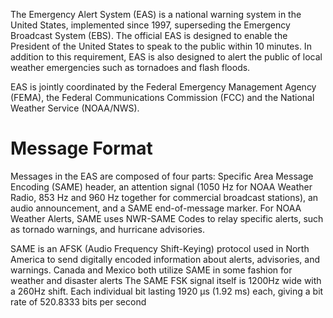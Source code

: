 The Emergency Alert System (EAS) is a national warning system in the United States, implemented since 1997, superseding the Emergency Broadcast System (EBS). The official EAS is designed to enable the President of the United States to speak to the public within 10 minutes. In addition to this requirement, EAS is also designed to alert the public of local weather emergencies such as tornadoes and flash floods.

EAS is jointly coordinated by the Federal Emergency Management Agency (FEMA), the Federal Communications Commission (FCC) and the National Weather Service (NOAA/NWS).

# Message Format
Messages in the EAS are composed of four parts: Specific Area Message Encoding (SAME) header, an attention signal (1050 Hz for NOAA Weather Radio, 853 Hz and 960 Hz together for commercial broadcast stations), an audio announcement, and a SAME end-of-message marker. For NOAA Weather Alerts, SAME uses NWR-SAME Codes to relay specific alerts, such as tornado warnings, and hurricane advisories.

SAME is an AFSK (Audio Frequency Shift-Keying) protocol used in North America to send digitally encoded information about alerts, advisories, and warnings. Canada and Mexico both utilize SAME in some fashion for weather and disaster alerts The SAME FSK signal itself is 1200Hz wide with a 260Hz shift. Each individual bit lasting 1920 μs (1.92 ms) each, giving a bit rate of 520.8333 bits per second